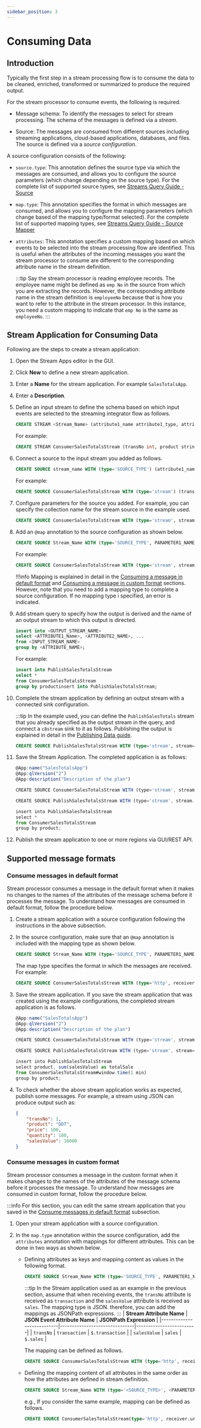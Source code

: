 ```yaml
---
sidebar_position: 3
---
```


# Consuming Data

## Introduction

Typically the first step  in a stream processing flow is to consume the data to be cleaned, enriched, transformed or summarized to produce the required output.

For the stream processor to consume events, the following is required.

* Message schema: To identify the messages to select for stream processing. The schema of the messages is defined via a *stream*.

* Source: The messages are consumed from different sources including streaming applications, cloud-based applications, databases, and files. The source is defined via a *source configuration*.

A source configuration consists of the following:
  
- `source.type`: This annotation defines the source type via which the messages are consumed, and allows you to configure the source parameters (which change depending on the source type). For the complete list of supported source types, see [Streams Query Guide - Source](../query-guide/stream.md#source)

- `map.type`: This annotation specifies the format in which messages are consumed, and allows you to configure the mapping parameters (which change based of the mapping type/format selected). For the complete list of supported mapping types, see [Streams Query Guide - Source Mapper](../query-guide/stream#source-mapper)

- `attributes`: This annotation specifies a custom mapping based on which events to be selected into the stream processing flow are identified. This is useful when the attributes of the incoming messages you want the stream processor to consume are different to the corresponding attribute name in the stream definition.

    :::tip
        Say the stream processor is reading employee records. The employee name might be defined as `emp No` in the source from which you are extracting the records. However, the corresponding attribute name in the stream definition is `employeeNo` because that is how you want to refer to the attribute in the stream processor. In this instance, you need a custom mapping to indicate that `emp No` is the same as `employeeNo`.
    :::
## Stream Application for Consuming Data

Following are the steps to create a stream application:

1. Open the Stream Apps editor in the GUI.

1. Click **New** to define a new stream application.

1. Enter a **Name** for the stream application. For example `SalesTotalsApp`.

1. Enter a **Description**.

1. Define an input stream to define the schema based on which input events are selected to the streaming integrator flow as follows.

    ```sql
	CREATE STREAM <Stream_Name> (attribute1_name attribute1_type, attribute2_name attribute2_type, ...)
    ```

	For example:

    ```sql
    CREATE STREAM ConsumerSalesTotalsStream (transNo int, product string, price int, quantity int, salesValue long)
    ```

1. Connect a source to the input stream you added as follows.

    ```sql
	CREATE SOURCE stream_name WITH (type='SOURCE_TYPE') (attribute1_name attribute1_type, attribute2_name attribute2_type, ...);
    ```

    For example:

    ```sql
	CREATE SOURCE ConsumerSalesTotalsStream WITH (type='stream') (transNo int, product string, price int, quantity int, salesValue long);
    ```
    
1. Configure parameters for the source you added. For example, you can specify the collection name for the stream source in the example used.
    
    ```sql
	CREATE SOURCE ConsumerSalesTotalsStream WITH (type='stream', stream.list='SalesTotalsEP') (transNo int, product string, price int, quantity int, salesValue long);
    ```
       
1. Add an `@map` annotation to the source configuration as shown below.

    ```sql
	CREATE SOURCE Stream_Name WITH (type='SOURCE_TYPE', PARAMETER1_NAME='PARAMETER1_VALUE', map.type='MAP_TYPE') (attribute1_name attribute1_type, attribute2_name attribute2_type, ...);
    ```

    For example:

    ```sql
    CREATE SOURCE ConsumerSalesTotalsStream WITH (type='stream', stream.list='SalesTotalsEP', map.type='json') (transNo int, product string, price int, quantity int, salesValue long);
    ```
    
    !!!info
        Mapping is explained in detail in the [Consuming a message in default format](#consume-messages-in-default-format) and [Consuming a message in custom format](#consume-messages-in-custom-format) sections. However, note that you need to add a mapping type to complete a source configuration. If no mapping type i specified, an error is indicated.
        
1.  Add stream query to specify how the output is derived and the name of an output stream to which this output is directed.
    ```sql
    insert into <OUTPUT_STREAM_NAME>
    select <ATTRIBUTE1_Name>, <ATTRIBUTE2_NAME>, ... 
    from <INPUT_STREAM_NAME>
    group by <ATTRIBUTE_NAME>;
    ```
    
    For example:

    ```sql
    insert into PublishSalesTotalsStream
    select *
    from ConsumerSalesTotalsStream
    group by productinsert into PublishSalesTotalsStream;
    ```
    
1. Complete the stream application by defining an output stream with a connected sink configuration.

    :::tip
        In the example used, you can define the `PublishSalesTotals` stream that you already specified as the output stream in the query, and connect a `c8stream` sink to it as follows. Publishing the output is explained in detail in the [Publishing Data guide](publishing-data.md).

    ```sql
	CREATE SOURCE PublishSalesTotalsStream WITH (type='stream', stream='SalesTotals', replication.type='local') (transNo int, product string, price int, quantity int, salesValue long);
    ```
        
1. Save the Stream Application. The completed application is as follows:

    ```js
    @App:name("SalesTotalsApp")
    @App:qlVersion("2")
    @App:description("Description of the plan")

	CREATE SOURCE ConsumerSalesTotalsStream WITH (type='stream', stream.list='SalesTotalsEP', stream.type='local', map.type='json') (transNo int, product string, price int, quantity int, salesValue long);

	CREATE SOURCE PublishSalesTotalsStream WITH (type='stream', stream.list='SalesTotals') (transNo int, product string, price int, quantity int, salesValue long);

    insert into PublishSalesTotalsStream
    select *
    from ConsumerSalesTotalsStream
    group by product;
    ```

1. Publish the stream application to one or more regions via GUI/REST API.

## Supported message formats

### Consume messages in default format

Stream processor consumes a message in the default format when it makes no changes to the names of the attributes of the message schema before it processes the message. To understand how messages are consumed in default format, follow the procedure below.

1. Create a stream application with a source configuration following the instructions in the above subsection.

2. In the source configuration, make sure that an `@map` annotation is included with the mapping type as shown below.

    ```sql
	CREATE SOURCE Stream_Name WITH (type='SOURCE_TYPE', PARAMETER1_NAME='PARAMETER1_VALUE', map.type='MAP_TYPE') (attribute1_name attribute1_type, attribute2_name attribute2_type, ...);
    ```
    
    The map type specifies the format in which the messages are received.  For example:
    
    ```sql
	CREATE SOURCE ConsumerSalesTotalsStream WITH (type='http', receiver.url='http://localhost:5005/SalesTotalsEP', map.type='json') (transNo int, product string, price int, quantity int, salesValue long);
    ```
    
3. Save the stream application. If you save the stream application that was created using the example configurations, the completed stream application is as follows.

    ```js
    @App:name("SalesTotalsApp")
    @App:qlVersion("2")
    @App:description("Description of the plan")

	CREATE SOURCE ConsumerSalesTotalsStream WITH (type='stream', stream.list='SalesTotalsEP', map.type='json') (transNo int, product string, price int, quantity int, salesValue long);

	CREATE SOURCE PublishSalesTotalsStream WITH (type='stream', stream='SalesTotals', replication.type='local') (product string, totalSale long);

    insert into PublishSalesTotalsStream
    select product, sum(salesValue) as totalSale
    from ConsumerSalesTotalsStream#window.time(1 min)
    group by product;
    ```
    
4. To check whether the above stream application works as expected, publish some messages. For example, a stream using JSON can produce output such as:
    
    ```json
    {
        "transNo": 1,
        "product": "DDT",
        "price": 100,
        "quantity": 100,
        "salesValue": 10000
    }
    ```

### Consume messages in custom format

Stream processor consumes a message in the custom format when it makes changes to the names of the attributes of the message schema before it processes the message. To understand how messages are consumed in custom format, follow the procedure below.

:::info
    For this section, you can edit the same stream application that you saved in the [Consume messages in default format](#consume-messages-in-default-format) subsection.
    
1. Open your stream application with a source configuration.

2. In the `map.type` annotation within the source configuration, add the `attributes` annotation with mappings for different attributes. This can be done in two ways as shown below.  

    * Defining attributes as keys and mapping content as values in the following format.

        ```sql
		CREATE SOURCE Stream_Name WITH (type='SOURCE_TYPE', PARAMETER1_NAME='PARAMETER1_VALUE', map.type='MAP_TYPE', @attributes( attributeN='mapping_N', attribute1='mapping_1')) (attribute1_name attribute1_type, attribute2_name attribute2_type, ...);
        ```
        :::tip 
            In the Stream application used as an example in the previous section, assume that when receiving events, the `transNo` attribute is received as `transaction` and the `salesValue` attribute is received as `sales`.  The mapping type is JSON. therefore, you can  add the mappings as JSONPath expressions.
        :::
        | **Stream Attribute Name** | **JSON Event Attribute Name** | **JSONPath Expression** |
        |---------------------------|-------------------------------|-------------------------|
        | `transNo`                 | `transaction`                 | `$.transaction`         |
        | `salesValue`              | `sales`                       | `$.sales`               |
        
        The mapping can be defined as follows.
        
        ```sql
		CREATE SOURCE ConsumerSalesTotalsStream WITH (type='http', receiver.url='http://localhost:5005/SalesTotalsEP', map.type='json', @attributes(transNo = '$.transaction', salesValue = '$.sales')) (transNo int, product string, price int, quantity int, salesValue long);
        ```
        
    * Defining the mapping content of all attributes in the same order as how the attributes are defined in stream definition.

        ```sql
		CREATE SOURCE Stream_Name WITH (type='<SOURCE_TYPE>', <PARAMETER1_NAME>='<PARAMETER1_VALUE>', map.type='MAP_TYPE', @attributes( 'mapping_1', 'mapping_N')) (attribute1_name attribute1_type, attributeN_name attributeN_type, ...);
        ``` 
        
        e.g., If you consider the same example, mapping can be defined as follows.
              
        ```sql
		CREATE SOURCE ConsumerSalesTotalsStream(type='http', receiver.url='http://localhost:5005/SalesTotalsEP', map.type='json', @attributes(transNo = '$.transaction', product = product, quantity = quantity, salesValue = '$.sales')) (transNo int, product string, price int, quantity int, salesValue long);
        ```
